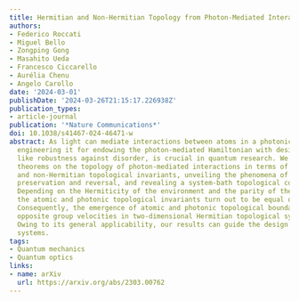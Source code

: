 ```yaml
---
title: Hermitian and Non-Hermitian Topology from Photon-Mediated Interactions
authors:
- Federico Roccati
- Miguel Bello
- Zongping Gong
- Masahito Ueda
- Francesco Ciccarello
- Aurélia Chenu
- Angelo Carollo
date: '2024-03-01'
publishDate: '2024-03-26T21:15:17.226938Z'
publication_types:
- article-journal
publication: '*Nature Communications*'
doi: 10.1038/s41467-024-46471-w
abstract: As light can mediate interactions between atoms in a photonic environment,
  engineering it for endowing the photon-mediated Hamiltonian with desired features,
  like robustness against disorder, is crucial in quantum research. We provide general
  theorems on the topology of photon-mediated interactions in terms of both Hermitian
  and non-Hermitian topological invariants, unveiling the phenomena of topological
  preservation and reversal, and revealing a system-bath topological correspondence.
  Depending on the Hermiticity of the environment and the parity of the spatial dimension,
  the atomic and photonic topological invariants turn out to be equal or opposite.
  Consequently, the emergence of atomic and photonic topological boundary modes with
  opposite group velocities in two-dimensional Hermitian topological systems is established.
  Owing to its general applicability, our results can guide the design of topological
  systems.
tags:
- Quantum mechanics
- Quantum optics
links:
- name: arXiv
  url: https://arxiv.org/abs/2303.00762
---
```

